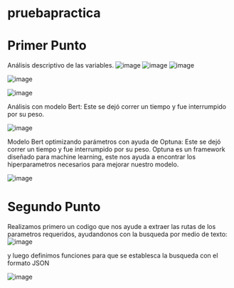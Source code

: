 # pruebapractica
# Primer Punto
Análisis descriptivo de las variables.
![image](https://github.com/GBmarialaura/pruebapractica/assets/154933491/d2ce6aec-926e-4508-8cb1-dc804dfadfe0)
![image](https://github.com/GBmarialaura/pruebapractica/assets/154933491/4e92d13d-4f4b-4452-909e-e4bd6b662425)
![image](https://github.com/GBmarialaura/pruebapractica/assets/154933491/4d2a3271-90a3-415d-bc37-a61658475459)

 ![image](https://github.com/GBmarialaura/pruebapractica/assets/154933491/329600bb-0ca8-49d4-a17c-640718eadc66)

 ![image](https://github.com/GBmarialaura/pruebapractica/assets/154933491/d6cb7d11-d227-4687-9705-49958577d6d6)

Análisis con modelo Bert: Este se dejó correr un tiempo y fue interrumpido por su peso.

 ![image](https://github.com/GBmarialaura/pruebapractica/assets/154933491/f809ea32-6cd9-4ace-80e8-4f2aa3f8b29b)

Modelo Bert optimizando parámetros con ayuda de Optuna: Este se dejó correr un tiempo y fue interrumpido por su peso. Optuna es un framework diseñado para machine learning, este nos ayuda a encontrar los hiperparametros necesarios para mejorar nuestro modelo.
 
![image](https://github.com/GBmarialaura/pruebapractica/assets/154933491/c2fb23be-2ac0-47a6-8bf4-2c013462df6e)

# Segundo Punto
Realizamos primero un codigo que nos ayude a extraer las rutas de los parametros requeridos, ayudandonos con la busqueda por medio de texto:
![image](https://github.com/GBmarialaura/pruebapractica/assets/154933491/770cd1bc-5395-4661-adbc-1c1fee6a1601)

y luego definimos funciones para que se establesca la busqueda con el formato JSON

![image](https://github.com/GBmarialaura/pruebapractica/assets/154933491/74b04685-abec-414f-8635-e7c07aa9a8dd)

